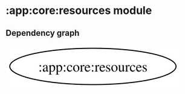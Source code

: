 # :app:core:resources module
## Dependency graph
![Dependency graph](../../../docs/images/graphs/dep_graph_app_core_resources.svg)
